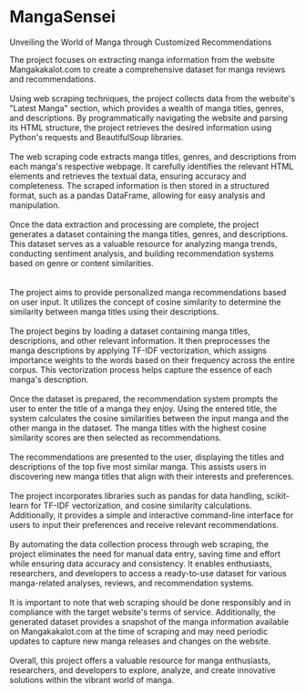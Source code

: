 # MangaSensei
Unveiling the World of Manga through Customized Recommendations

The project focuses on extracting manga information from the website Mangakakalot.com to create a comprehensive dataset for manga reviews and recommendations.
<br><br>
Using web scraping techniques, the project collects data from the website's "Latest Manga" section, which provides a wealth of manga titles, genres, and descriptions. By programmatically navigating the website and parsing its HTML structure, the project retrieves the desired information using Python's requests and BeautifulSoup libraries.
<br><br>
The web scraping code extracts manga titles, genres, and descriptions from each manga's respective webpage. It carefully identifies the relevant HTML elements and retrieves the textual data, ensuring accuracy and completeness. The scraped information is then stored in a structured format, such as a pandas DataFrame, allowing for easy analysis and manipulation.
<br><br>
Once the data extraction and processing are complete, the project generates a dataset containing the manga titles, genres, and descriptions. This dataset serves as a valuable resource for analyzing manga trends, conducting sentiment analysis, and building recommendation systems based on genre or content similarities.
<br><br>
<br>
The project aims to provide personalized manga recommendations based on user input. It utilizes the concept of cosine similarity to determine the similarity between manga titles using their descriptions.
<br><br>
The project begins by loading a dataset containing manga titles, descriptions, and other relevant information. It then preprocesses the manga descriptions by applying TF-IDF vectorization, which assigns importance weights to the words based on their frequency across the entire corpus. This vectorization process helps capture the essence of each manga's description.
<br><br>
Once the dataset is prepared, the recommendation system prompts the user to enter the title of a manga they enjoy. Using the entered title, the system calculates the cosine similarities between the input manga and the other manga in the dataset. The manga titles with the highest cosine similarity scores are then selected as recommendations.
<br><br>
The recommendations are presented to the user, displaying the titles and descriptions of the top five most similar manga. This assists users in discovering new manga titles that align with their interests and preferences.
<br><br>
The project incorporates libraries such as pandas for data handling, scikit-learn for TF-IDF vectorization, and cosine similarity calculations. Additionally, it provides a simple and interactive command-line interface for users to input their preferences and receive relevant recommendations.
<br><br>
By automating the data collection process through web scraping, the project eliminates the need for manual data entry, saving time and effort while ensuring data accuracy and consistency. It enables enthusiasts, researchers, and developers to access a ready-to-use dataset for various manga-related analyses, reviews, and recommendation systems.
<br><br>
It is important to note that web scraping should be done responsibly and in compliance with the target website's terms of service. Additionally, the generated dataset provides a snapshot of the manga information available on Mangakakalot.com at the time of scraping and may need periodic updates to capture new manga releases and changes on the website.
<br><br>
Overall, this project offers a valuable resource for manga enthusiasts, researchers, and developers to explore, analyze, and create innovative solutions within the vibrant world of manga.
